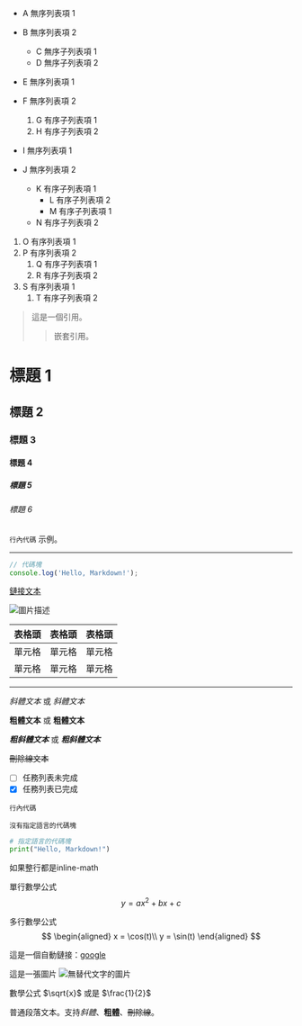 - A 無序列表項 1
- B 無序列表項 2
    - C 無序子列表項 1
    - D 無序子列表項 2
- E 無序列表項 1
- F 無序列表項 2
    1. G 有序子列表項 1
    2. H 有序子列表項 2

- I 無序列表項 1
- J 無序列表項 2
    - K 有序子列表項 1
        - L 有序子列表項 2
        - M 有序子列表項 1
    - N 有序子列表項 2

1. O 有序列表項 1
2. P 有序列表項 2
    1. Q 有序子列表項 1
    2. R 有序子列表項 2
3. S 有序列表項 1
    1. T 有序子列表項 2


> 這是一個引用。
>
> > 嵌套引用。

# 標題 1

## 標題 2

### 標題 3

#### 標題 4

##### 標題 5

###### 標題 6


`行內代碼` 示例。

---

```javascript
// 代碼塊
console.log('Hello, Markdown!');
```

[鏈接文本](http://example.com)

![圖片描述](http://example.com/image.jpg)

| 表格頭 | 表格頭 | 表格頭 |
| ------ | ------ | ------ |
| 單元格 | 單元格 | 單元格 |
| 單元格 | 單元格 | 單元格 |

---

*斜體文本* 或 _斜體文本_

**粗體文本** 或 __粗體文本__

***粗斜體文本*** 或 ___粗斜體文本___

~~刪除線文本~~

- [ ] 任務列表未完成
- [x] 任務列表已完成

`行內代碼`

```
沒有指定語言的代碼塊
```

```python
# 指定語言的代碼塊
print("Hello, Markdown!")
```

$\text{如果整行都是inline-math}$

單行數學公式
$$
y = ax^2 + bx + c
$$

多行數學公式
$$
\begin{aligned}
x = \cos(t)\\
y = \sin(t)
\end{aligned}
$$

這是一個自動鏈接：[google](http://google.com)

這是一張圖片 ![無替代文字的圖片](http://example.com/image.jpg)

數學公式 $\sqrt{x}$ 或是 $\frac{1}{2}$

普通段落文本。支持*斜體*、**粗體**、~~刪除線~~。

